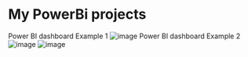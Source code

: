 # My PowerBi projects
Power BI dashboard Example 1
![image](https://user-images.githubusercontent.com/61999759/232926276-a5d8ce38-db17-4f86-ac03-f964ec5aae64.png)
Power BI dashboard Example 2
![image](https://user-images.githubusercontent.com/61999759/232926494-43ca1d08-65c1-4cc6-83f1-6ee04b187d40.png)
![image](https://user-images.githubusercontent.com/61999759/232926560-3a569836-3f8f-4389-ac84-eb5b0c8e3697.png)

